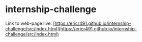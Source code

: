 # internship-challenge

Link to web-page live: [https://ericr491.github.io/internship-challenge/src/index.html](https://ericr491.github.io/internship-challenge/src/index.html)
